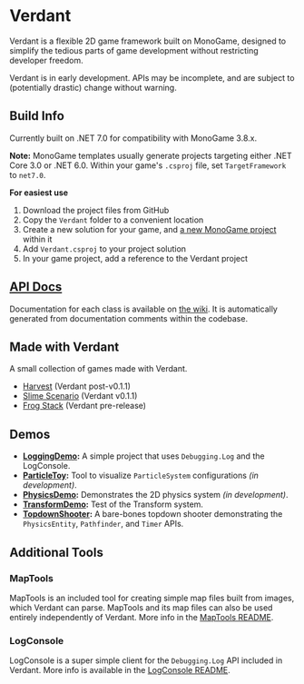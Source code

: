 # Verdant

Verdant is a flexible 2D game framework built on MonoGame,
designed to simplify the tedious parts of game development without restricting developer freedom.

Verdant is in early development. APIs may be incomplete, and are subject to (potentially drastic) change without warning.

## Build Info

Currently built on .NET 7.0 for compatibility with MonoGame 3.8.x.

**Note:** MonoGame templates usually generate projects targeting either .NET Core 3.0 or .NET 6.0. Within your game's `.csproj` file, set `TargetFramework` to `net7.0`.

**For easiest use**
1. Download the project files from GitHub
2. Copy the `Verdant` folder to a convenient location
3. Create a new solution for your game, and [a new MonoGame project](https://docs.monogame.net/articles/getting_started/0_getting_started.html) within it
4. Add `Verdant.csproj` to your project solution
5. In your game project, add a reference to the Verdant project

## [API Docs](https://github.com/matthewd673/Verdant/wiki)

Documentation for each class is available on [the wiki](https://github.com/matthewd673/Verdant/wiki). It is automatically generated from documentation comments within the codebase.

## Made with Verdant
A small collection of games made with Verdant.
- [Harvest](https://mattdaly.itch.io/harvest) (Verdant post-v0.1.1)
- [Slime Scenario](https://mattdaly.itch.io/slime-scenario) (Verdant v0.1.1)
- [Frog Stack](https://mattdaly.itch.io/frog-stack) (Verdant pre-release)

## Demos

- **[LoggingDemo](https://github.com/matthewd673/Verdant/tree/master/Demos/LoggingDemo):** A simple project that uses `Debugging.Log` and the LogConsole.
- **[ParticleToy](https://github.com/matthewd673/Verdant/tree/master/Demos/ParticleToy):** Tool to visualize `ParticleSystem` configurations *(in development)*.
- **[PhysicsDemo](https://github.com/matthewd673/Verdant/tree/master/Demos/PhysicsDemo):** Demonstrates the 2D physics system *(in development)*.
- **[TransformDemo](https://github.com/matthewd673/Verdant/tree/master/Demos/TransformDemo):** Test of the Transform system.
- **[TopdownShooter](https://github.com/matthewd673/Verdant/tree/master/Demos/TopdownShooter):** A bare-bones topdown shooter demonstrating the `PhysicsEntity`, `Pathfinder`, and `Timer` APIs.


## Additional Tools
### MapTools

MapTools is an included tool for creating simple map files built from images, which Verdant can parse. MapTools and its map files can also be used entirely independently of Verdant. More info in the
[MapTools README](https://github.com/matthewd673/Verdant/blob/master/MapTools/README.md).

### LogConsole

LogConsole is a super simple client for the `Debugging.Log` API included in Verdant.
More info is available in the [LogConsole README](https://github.com/matthewd673/Verdant/blob/master/LogConsole/README.md).
